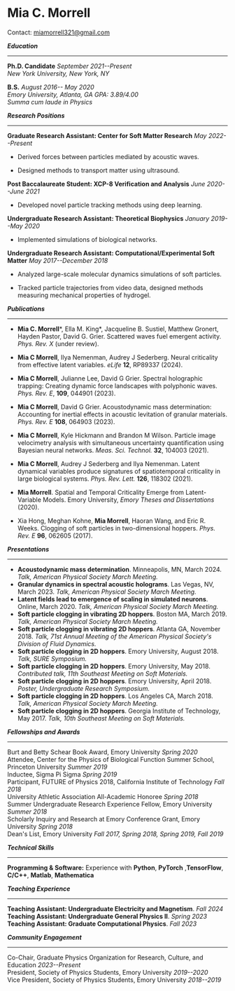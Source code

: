 
# Mia C. Morrell
Contact: miamorrell321@gmail.com

                                  
***Education***
  ------------------------------- -----------------------------------------------------------------------------
**Ph.D. Candidate** *September 2021--Present*\
*New York University, New York, NY*

**B.S.** *August 2016-- May 2020*\
*Emory University, Atlanta, GA* *GPA: 3.89/4.00*\
*Summa cum laude in Physics*

***Research Positions***
  ------------------------------- -----------------------------------------------------------------------------
**Graduate Research Assistant: Center for Soft Matter Research** *May
2022--Present*

-   Derived forces between particles mediated by acoustic waves.

-   Designed methods to transport matter using ultrasound.

**Post Baccalaureate Student: XCP-8 Verification and Analysis** *June
2020--June 2021*

-   Developed novel particle tracking methods using deep learning.

**Undergraduate Research Assistant: Theoretical Biophysics** *January
2019--May 2020*

-   Implemented simulations of biological networks.

**Undergraduate Research Assistant: Computational/Experimental Soft
Matter** *May 2017--December 2018*

-   Analyzed large-scale molecular dynamics simulations of soft
    particles.

-   Tracked particle trajectories from video data, designed methods
    measuring mechanical properties of hydrogel.

***Publications***
  ------------------------------- -----------------------------------------------------------------------------
-   **Mia C. Morrell***, Ella M. King*, Jacqueline B. Sustiel, Matthew Gronert, Hayden Pastor, David G. Grier. Scattered waves fuel emergent activity. *Phys. Rev. X* (under review).
-   **Mia C Morrell**, Ilya Nemenman, Audrey J Sederberg. Neural criticality from effective latent variables. *eLife* **12**, RP89337
    (2024).

-   **Mia C Morrell**, Julianne Lee, David G Grier. Spectral holographic
    trapping: Creating dynamic force landscapes with polyphonic waves.
    *Phys. Rev. E*, **109**, 044901 (2023).

-   **Mia C Morrell**, David G Grier. Acoustodynamic mass determination:
    Accounting for inertial effects in acoustic levitation of granular
    materials. *Phys. Rev. E* **108**, 064903 (2023).

-   **Mia C Morrell**, Kyle Hickmann and Brandon M Wilson. Particle
    image velocimetry analysis with simultaneous uncertainty
    quantification using Bayesian neural networks. *Meas. Sci. Technol.*
    **32**, 104003 (2021).

-   **Mia C Morrell**, Audrey J Sederberg and Ilya Nemenman. Latent
    dynamical variables produce signatures of spatiotemporal criticality
    in large biological systems. *Phys. Rev. Lett.* **126**, 118302
    (2021).

-   **Mia Morrell**. Spatial and Temporal Criticality Emerge from
    Latent-Variable Models. Emory University, *Emory Theses and
    Dissertations* (2020).

-   Xia Hong, Meghan Kohne, **Mia Morrell**, Haoran Wang, and Eric R.
    Weeks. Clogging of soft particles in two-dimensional hoppers. *Phys.
    Rev. E* **96**, 062605 (2017).

***Presentations***
  ------------------------------- -----------------------------------------------------------------------------
-  **Acoustodynamic mass determination**. Minneapolis, MN, March 2024. *Talk, American Physical Society March Meeting.*
-  **Granular dynamics in spectral acoustic holograms**. Las Vegas, NV, March 2023. *Talk, American Physical Society March Meeting.*
-  **Latent fields lead to emergence of scaling in simulated neurons**. Online, March 2020. *Talk, American Physical Society March Meeting.*
-  **Soft particle clogging in vibrating 2D hoppers**. Boston MA, March 2019. *Talk, American Physical Society March Meeting.*
-  **Soft particle clogging in vibrating 2D hoppers**. Atlanta GA, November 2018. *Talk, 71st Annual Meeting of the American Physical Society's Division of Fluid Dynamics.*
- **Soft particle clogging in 2D hoppers**. Emory University, August 2018. *Talk, SURE Symposium.*
- **Soft particle clogging in 2D hoppers**. Emory University, May 2018. *Contributed talk, 11th Southeast Meeting on Soft Materials.*
- **Soft particle clogging in 2D hoppers**. Emory University, April 2018. *Poster, Undergraduate Research Symposium.*
- **Soft particle clogging in 2D hoppers**. Los Angeles CA, March 2018. *Talk, American Physical Society March Meeting.*
- **Soft particle clogging in 2D hoppers**. Georgia Institute of Technology, May 2017. *Talk, 10th Southeast Meeting on Soft Materials.*

***Fellowships and Awards***
  ------------------------------- -----------------------------------------------------------------------------
Burt and Betty Schear Book Award, Emory
University *Spring 2020*\
Attendee, Center for the Physics of Biological Function Summer School,
Princeton University *Summer 2019*\
Inductee, Sigma Pi Sigma *Spring 2019*\
Participant, FUTURE of Physics 2018, California Institute of Technology
*Fall 2018*\
University Athletic Association All-Academic Honoree *Spring 2018*\
Summer Undergraduate Research Experience Fellow, Emory University
*Summer 2018*\
Scholarly Inquiry and Research at Emory Conference Grant, Emory
University *Spring 2018*\
Dean's List, Emory University *Fall 2017, Spring 2018, Spring 2019, Fall
2019*

***Technical Skills***

  ------------------------------- -----------------------------------------------------------------------------
  **Programming & Software:**   Experience with **Python**, **PyTorch** ,**TensorFlow**, **C/C++**, **Matlab**, **Mathematica**
  
***Teaching Experience***
  ------------------------------- -----------------------------------------------------------------------------
  **Teaching Assistant: Undergraduate Electricity and Magnetism**. *Fall 2024*\
  **Teaching Assistant: Undergraduate General Physics II**. *Spring 2023*\
  **Teaching Assistant: Graduate Computational Physics**. *Fall 2023*

***Community Engagement***
  ------------------------------- -----------------------------------------------------------------------------
Co-Chair, Graduate Physics Organization for
Research, Culture, and Education *2023--Present*\
President, Society of Physics Students, Emory University *2019--2020*\
Vice President, Society of Physics Students, Emory University
*2018--2019*

